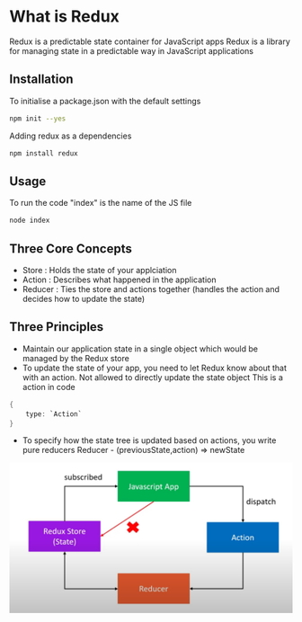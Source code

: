 # What is Redux

Redux is a predictable state container for JavaScript apps
Redux is a library for managing state in a predictable way in JavaScript applications

## Installation

To initialise a package.json with the default settings
```bash
npm init --yes
```
Adding redux as a dependencies
```bash
npm install redux
```
## Usage

To run the code "index" is the name of the JS file
```bash
node index
```

## Three Core Concepts

- Store : Holds the state of your applciation
- Action : Describes what happened in the application
- Reducer : Ties the store and actions together (handles the action and decides how to update the state)

## Three Principles

- Maintain our application state in a single object which would be managed by the Redux store
- To update the state of your app, you need to let Redux know about that with an action. Not allowed to directly update the state object
This is a action in code 
```JAVA
{
    type: `Action`
}
```
-  To specify how the state tree is updated based on actions, you write pure reducers
Reducer - (previousState,action) => newState

![alt text](ThreePrinciples.png)